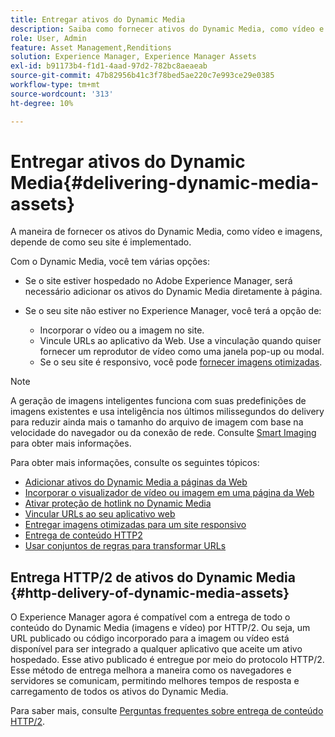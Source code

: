 ```yaml
---
title: Entregar ativos do Dynamic Media
description: Saiba como fornecer ativos do Dynamic Media, como vídeo e imagens, às suas páginas da Web.
role: User, Admin
feature: Asset Management,Renditions
solution: Experience Manager, Experience Manager Assets
exl-id: b91173b4-f1d1-4aad-97d2-782bc8aeaeab
source-git-commit: 47b82956b41c3f78bed5ae220c7e993ce29e0385
workflow-type: tm+mt
source-wordcount: '313'
ht-degree: 10%

---
```


# Entregar ativos do Dynamic Media{#delivering-dynamic-media-assets}

A maneira de fornecer os ativos do Dynamic Media, como vídeo e imagens, depende de como seu site é implementado.

Com o Dynamic Media, você tem várias opções:

* Se o site estiver hospedado no Adobe Experience Manager, será necessário adicionar os ativos do Dynamic Media diretamente à página.
* Se o seu site não estiver no Experience Manager, você terá a opção de:

   * Incorporar o vídeo ou a imagem no site.
   * Vincule URLs ao aplicativo da Web. Use a vinculação quando quiser fornecer um reprodutor de vídeo como uma janela pop-up ou modal.
   * Se o seu site é responsivo, você pode [fornecer imagens otimizadas](/help/assets/responsive-site.md).

>[!NOTE]
>
>A geração de imagens inteligentes funciona com suas predefinições de imagens existentes e usa inteligência nos últimos milissegundos do delivery para reduzir ainda mais o tamanho do arquivo de imagem com base na velocidade do navegador ou da conexão de rede. Consulte [Smart Imaging](/help/assets/imaging-faq.md) para obter mais informações.

Para obter mais informações, consulte os seguintes tópicos:

* [Adicionar ativos do Dynamic Media a páginas da Web](/help/assets/adding-dynamic-media-assets-to-pages.md)
* [Incorporar o visualizador de vídeo ou imagem em uma página da Web](/help/assets/embed-code.md)
* [Ativar proteção de hotlink no Dynamic Media](/help/assets/hotlink-protection.md)
* [Vincular URLs ao seu aplicativo web](/help/assets/linking-urls-to-yourwebapplication.md)
* [Entregar imagens otimizadas para um site responsivo](/help/assets/responsive-site.md)
* [Entrega de conteúdo HTTP2](/help/assets/http2.md)
* [Usar conjuntos de regras para transformar URLs](/help/assets/using-rulesets-to-transform-urls.md)

## Entrega HTTP/2 de ativos do Dynamic Media {#http-delivery-of-dynamic-media-assets}

O Experience Manager agora é compatível com a entrega de todo o conteúdo do Dynamic Media (imagens e vídeo) por HTTP/2. Ou seja, um URL publicado ou código incorporado para a imagem ou vídeo está disponível para ser integrado a qualquer aplicativo que aceite um ativo hospedado. Esse ativo publicado é entregue por meio do protocolo HTTP/2. Esse método de entrega melhora a maneira como os navegadores e servidores se comunicam, permitindo melhores tempos de resposta e carregamento de todos os ativos do Dynamic Media.

Para saber mais, consulte [Perguntas frequentes sobre entrega de conteúdo HTTP/2](/help/sites-administering/scene7-http2faq.md).
